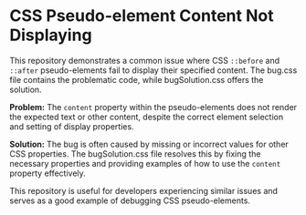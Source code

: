 # CSS Pseudo-element Content Not Displaying

This repository demonstrates a common issue where CSS `::before` and `::after` pseudo-elements fail to display their specified content. The bug.css file contains the problematic code, while bugSolution.css offers the solution.

**Problem:**
The `content` property within the pseudo-elements does not render the expected text or other content, despite the correct element selection and setting of display properties.

**Solution:**
The bug is often caused by missing or incorrect values for other CSS properties. The bugSolution.css file resolves this by fixing the necessary properties and providing examples of how to use the `content` property effectively. 

This repository is useful for developers experiencing similar issues and serves as a good example of debugging CSS pseudo-elements.